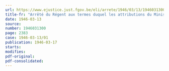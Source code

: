 ```yaml
---
url: https://www.ejustice.just.fgov.be/eli/arrete/1946/03/13/1946031300/justel
title-fr: "Arrêté du Régent aux termes duquel les attributions du Ministère des victimes de la guerre sont jointes à celles du Ministère des dommages de guerre pour former un seul département, sous la dénomination de Ministère des dommages de guerre et des victimes civiles de la guerre"
date: 1946-03-13
source:
number: 1946031300
page: 2383
case: 1946-03-13/01
publication: 1946-03-17
starts:
modifies:
pdf-original:
pdf-consolidated:
---
```


